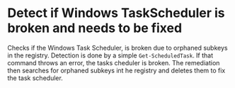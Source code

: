 # Detect if Windows TaskScheduler is broken and needs to be fixed

Checks if the Windows Task Scheduler, is broken due to orphaned subkeys in the registry.
Detection is done by a simple `Get-ScheduledTask`. If that command throws an error, the tasks cheduler is broken.
The remediation then searches for orphaned subkeys int he registry and deletes them to fix the task scheduler.
